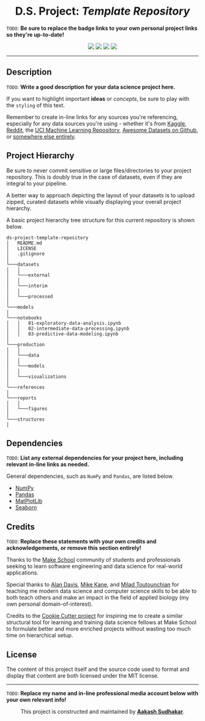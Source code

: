 <h1 align="center"><b>D.S. Project</b>: <i>Template Repository</i></h1>

`TODO`: **Be sure to replace the badge links to your own personal project links so they're up-to-date!**

<p align="center">
<a href="/LICENSE"><img src="https://img.shields.io/badge/license-MIT-blue.svg"/></a>
<a href="https://docs.python.org/3/index.html"><img src="https://img.shields.io/badge/python-3.6-blue.svg"/></a>
<a href=""><img src="https://img.shields.io/github/last-commit/AakashSudhakar/ds-project-maker.svg?style=flat"/></a>
<a href=""><img src="https://img.shields.io/github/repo-size/AakashSudhakar/ds-project-maker.svg?style=flat"/></a>

---

## Description

`TODO`: **Write a good description for your data science project here.**

If you want to highlight important **ideas** or _concepts_, be sure to play with the `styling` of this text.

Remember to create in-line links for any sources you're referencing, especially for any data sources you're using - whether it's from [Kaggle](https://www.kaggle.com/), [Reddit](https://www.reddit.com/r/datasets/), the [UCI Machine Learning Repository](https://archive.ics.uci.edu/ml/datasets.php), [Awesome Datasets on Github](https://github.com/awesomedata/awesome-public-datasets), or [somewhere else entirely](https://www.google.com/). 

## Project Hierarchy

Be sure to never commit sensitive or large files/directories to your project repository. This is doubly true in the case of datasets, even if they are integral to your pipeline. 

A better way to approach depicting the layout of your datasets is to upload zipped, curated datasets while visually displaying your overall project hierarchy. 

A basic project hierarchy tree structure for this current repository is shown below.

```
ds-project-template-repository
│   README.md
│   LICENSE
│   .gitignore
│
└───datasets
│   │   
│   └───external
│   │   
│   └───interim
│   │   
│   └───processed
│
└───models
│
└───notebooks
│   │   01-exploratory-data-analysis.ipynb
│   │   02-intermediate-data-processing.ipynb
│   │   03-predictive-data-modeling.ipynb
│
└───production
│   │   
│   └───data
│   │   
│   └───models
│   │   
│   └───visualizations
│   
└───references
│   
└───reports
│   │   
│   └───figures
│
└───structures
│   
```

## Dependencies

`TODO`: **List any external dependencies for your project here, including relevant in-line links as needed.** 

General dependencies, such as `NumPy` and `Pandas`, are listed below. 

* [NumPy](https://github.com/numpy/numpy)
* [Pandas](https://github.com/pandas-dev/pandas)
* [MatPlotLib](https://github.com/matplotlib/matplotlib)
* [Seaborn](https://github.com/mwaskom/seaborn)


## Credits

`TODO`: **Replace these statements with your own credits and acknowledgements, or remove this section entirely!**

Thanks to the [Make School](https://makeschool.com/) community of students and professionals seeking to learn software engineering and data science for real-world applications. 

Special thanks to [Alan Davis](https://github.com/neptunius), [Mike Kane](https://github.com/mike-kane), and [Milad Toutounchian](https://github.com/miladtoutounchian) for teaching me modern data science and computer science skills to be able to both teach others and make an impact in the field of applied biology (my own personal domain-of-interest). 

Credits to the [Cookie Cutter project](https://github.com/cookiecutter/cookiecutter) for inspiring me to create a similar structural tool for learning and training data science fellows at Make School to formulate better and more enriched projects without wasting too much time on hierarchical setup. 

## License

The content of this project itself and the source code used to format and display that content are both licensed under the MIT license.

---

`TODO`: **Replace my name and in-line professional media account below with your own relevant info!**

<p align="center">This project is constructed and maintained by <strong><a href="https://makeschool.com/portfolio/kash">Aakash Sudhakar</a></strong>.
</p>
